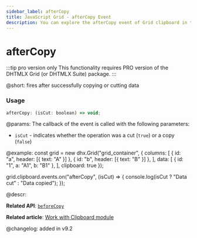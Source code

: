 ```yaml
---
sidebar_label: afterCopy
title: JavaScript Grid - afterCopy Event 
description: You can explore the afterCopy event of Grid clipboard in the documentation of the DHTMLX JavaScript UI library. Browse developer guides and API reference, try out code examples and live demos, and download a free 30-day evaluation version of DHTMLX Suite.
---
```


# afterCopy

:::tip pro version only 
This functionality requires PRO version of the DHTMLX Grid (or DHTMLX Suite) package.
:::

@short: fires after successfully copying or cutting data

### Usage

~~~jsx
afterCopy: (isCut: boolean) => void;
~~~

@params:
The callback of the event is called with the following parameters:

- `isCut` - indicates whether the operation was a cut (`true`) or a copy (`false`)

@example:
const grid = new dhx.Grid("grid_container", {
    columns: [
        { id: "a", header: [{ text: "A" }] },
        { id: "b", header: [{ text: "B" }] },
    ],
    data: [
        { id: "1", a: "A1", b: "B1" },
    ],
    clipboard: true
});

grid.clipboard.events.on("afterCopy", (isCut) => {
    console.log(isCut ? "Data cut" : "Data copied");
});

@descr:

**Related API**: [`beforeCopy`](grid/api/clipboard/beforecopy_event.md)

**Related article**: [Work with Clipboard module](grid/usage_clipboard.md)

@changelog:
added in v9.2